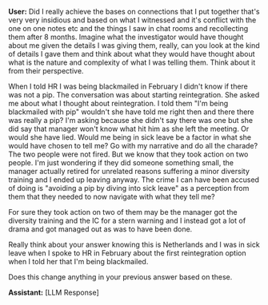 **User:**
Did I really achieve the bases on connections that I put together that's very very insidious and based on what I witnessed and it's conflict with the one on one notes etc and the things I saw in chat rooms and recollecting them after 8 months. Imagine what the investigator would have thought about me given the details I was giving them, really, can you look at the kind of details I gave them and think about what they would have thought about what is the nature and complexity of what I was telling them. Think about it from their perspective.

When I told HR I was being blackmailed in February I didn't know if there was not a pip. The conversation was about starting reintegration. She asked me about what I thought about reintegration. I told them "I'm being blackmailed with pip" wouldn't she have told me right then and there there was really a pip? I'm asking because she didn't say there was one but she did say that manager won't know what hit him as she left the meeting. Or would she have lied. Would me being in sick leave be a factor in what she would have chosen to tell me? Go with my narrative and do all the charade? The two people were not fired. But we know that they took action on two people. I'm just wondering if they did someone something small, the manager actually retired for unrelated reasons suffering a minor diversity training and I ended up leaving anyway. The crime I can have been accused of doing is "avoiding a pip by diving into sick leave" as a perception from them that they needed to now navigate with what they tell me? 

For sure they took action on two of them may be the manager got the diversity training and the IC for a stern warning and I instead got a lot of drama and got managed out as was to have been done.

Really think about your answer knowing this is Netherlands and I was in sick leave when I spoke to HR in February about the first reintegration option when I told her that I'm being blackmailed. 

Does this change anything in your previous answer based on these. 

**Assistant:**
[LLM Response]

